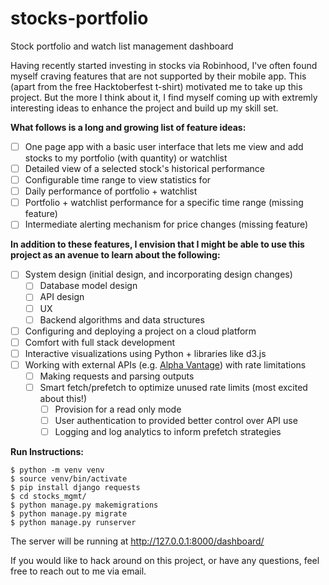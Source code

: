 # stocks-portfolio
Stock portfolio and watch list management dashboard

Having recently started investing in stocks via Robinhood, I've often found myself craving features that are not supported by their mobile app. This (apart from the free Hacktoberfest t-shirt) motivated me to take up this project. But the more I think about it, I find myself coming up with extremly interesting ideas to enhance the project and build up my skill set.

**What follows is a long and growing list of feature ideas:**

- [ ] One page app with a basic user interface that lets me view and add stocks to my portfolio (with quantity) or watchlist
- [ ] Detailed view of a selected stock's historical performance
- [ ] Configurable time range to view statistics for
- [ ] Daily performance of portfolio + watchlist
- [ ] Portfolio + watchlist performance for a specific time range (missing feature)
- [ ] Intermediate alerting mechanism for price changes (missing feature)

**In addition to these features, I envision that I might be able to use this project as an avenue to learn about the following:**

- [ ] System design (initial design, and incorporating design changes)
    - [ ] Database model design
    - [ ] API design
    - [ ] UX
    - [ ] Backend algorithms and data structures
- [ ] Configuring and deploying a project on a cloud platform
- [ ] Comfort with full stack development
- [ ] Interactive visualizations using Python + libraries like d3.js
- [ ] Working with external APIs (e.g. [Alpha Vantage](https://www.alphavantage.co/documentation/)) with rate limitations
    - [ ] Making requests and parsing outputs
    - [ ] Smart fetch/prefetch to optimize unused rate limits (most excited about this!)
        - [ ] Provision for a read only mode
        - [ ] User authentication to provided better control over API use
        - [ ] Logging and log analytics to inform prefetch strategies 

**Run Instructions:**

```
$ python -m venv venv
$ source venv/bin/activate
$ pip install django requests
$ cd stocks_mgmt/
$ python manage.py makemigrations
$ python manage.py migrate
$ python manage.py runserver
```

The server will be running at http://127.0.0.1:8000/dashboard/

If you would like to hack around on this project, or have any questions, feel free to reach out to me via email.
